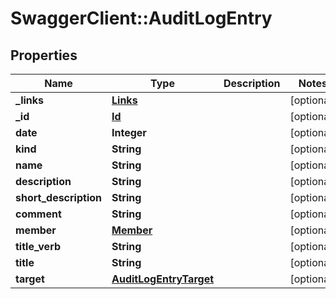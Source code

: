 # SwaggerClient::AuditLogEntry

## Properties
Name | Type | Description | Notes
------------ | ------------- | ------------- | -------------
**_links** | [**Links**](Links.md) |  | [optional] 
**_id** | [**Id**](Id.md) |  | [optional] 
**date** | **Integer** |  | [optional] 
**kind** | **String** |  | [optional] 
**name** | **String** |  | [optional] 
**description** | **String** |  | [optional] 
**short_description** | **String** |  | [optional] 
**comment** | **String** |  | [optional] 
**member** | [**Member**](Member.md) |  | [optional] 
**title_verb** | **String** |  | [optional] 
**title** | **String** |  | [optional] 
**target** | [**AuditLogEntryTarget**](AuditLogEntryTarget.md) |  | [optional] 



